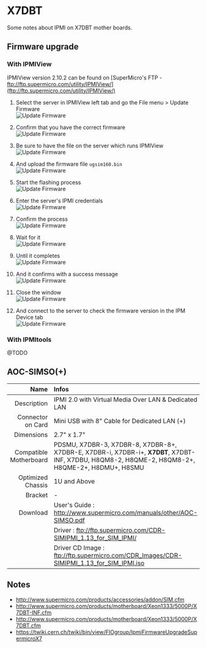 # X7DBT
Some notes about IPMI on X7DBT mother boards.

## Firmware upgrade

### With IPMIView
IPMIView version 2.10.2 can be found on [SuperMicro's FTP - ftp://ftp.supermicro.com/utility/IPMIView/](ftp://ftp.supermicro.com/utility/IPMIView/)

1. Select the server in IPMIView left tab and go the File menu > Update Firmware
<br />![Update Firmware](./HowTo/IPMIView/1.png)

2. Confirm that you have the correct firmware
<br />![Update Firmware](./HowTo/IPMIView/2.png)

3. Be sure to have the file on the server which runs IPMIView
<br />![Update Firmware](./HowTo/IPMIView/3.png)

4. And upload the firmware file `ugsim160.bin`
<br />![Update Firmware](./HowTo/IPMIView/4.png)

5. Start the flashing process
<br />![Update Firmware](./HowTo/IPMIView/5.png)

6. Enter the server's IPMI credentials
<br />![Update Firmware](./HowTo/IPMIView/6.png)

7. Confirm the process
<br />![Update Firmware](./HowTo/IPMIView/7.png)

8. Wait for it
<br />![Update Firmware](./HowTo/IPMIView/8.png)

9. Until it completes
<br />![Update Firmware](./HowTo/IPMIView/9.png)

10. And it confirms with a success message
<br />![Update Firmware](./HowTo/IPMIView/10.png)

11. Close the window
<br />![Update Firmware](./HowTo/IPMIView/11.png)

12. And connect to the server to check the firmware version in the IPM Device tab
<br />![Update Firmware](./HowTo/IPMIView/12.png)

### With IPMItools
@TODO


## AOC-SIMSO(+)
| Name                   | Infos           |
| ---------------------: |:----------------|
| Description            | IPMI 2.0 with Virtual Media Over LAN & Dedicated LAN |
| Connector on Card      | Mini USB with 8" Cable for Dedicated LAN (+) |
| Dimensions             | 2.7" x 1.7"     |
| Compatible Motherboard | PDSMU, X7DBR-3, X7DBR-8, X7DBR-8+, X7DBR-E, X7DBR-i, X7DBR-i+, __X7DBT__, X7DBT-INF, X7DBU, H8QM8-2, H8QME-2, H8QM8-2+, H8QME-2+, H8DMU+, H8SMU |
| Optimized Chassis      | 1U and Above    |
| Bracket                | -               |
| Download               | User's Guide : http://www.supermicro.com/manuals/other/AOC-SIMSO.pdf |
|                        | Driver : ftp://ftp.supermicro.com/CDR-SIMIPMI_1.13_for_SIM_IPMI/ |
|                        | Driver CD Image : ftp://ftp.supermicro.com/CDR_Images/CDR-SIMIPMI_1.13_for_SIM_IPMI.iso |


## Notes
* http://www.supermicro.com/products/accessories/addon/SIM.cfm
* http://www.supermicro.com/products/motherboard/Xeon1333/5000P/X7DBT-INF.cfm
* http://www.supermicro.com/products/motherboard/Xeon1333/5000P/X7DBT.cfm
* https://twiki.cern.ch/twiki/bin/view/FIOgroup/IpmiFirmwareUpgradeSupermicroX7
